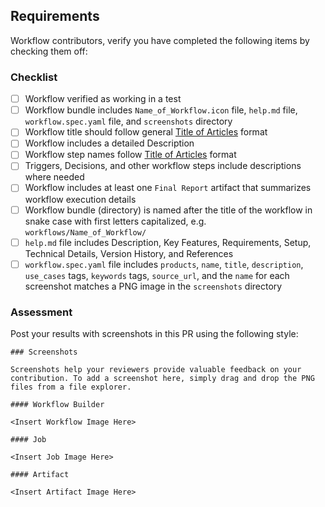 ## Requirements

Workflow contributors, verify you have completed the following items by checking them off:

### Checklist
- [ ] Workflow verified as working in a test
- [ ] Workflow bundle includes `Name_of_Workflow.icon` file, `help.md` file, `workflow.spec.yaml` file, and `screenshots` directory
- [ ] Workflow title should follow general [Title of Articles](http://grammar.yourdictionary.com/capitalization/rules-for-capitalization-in-titles.html) format
- [ ] Workflow includes a detailed Description
- [ ] Workflow step names follow [Title of Articles](http://grammar.yourdictionary.com/capitalization/rules-for-capitalization-in-titles.html) format
- [ ] Triggers, Decisions, and other workflow steps include descriptions where needed
- [ ] Workflow includes at least one `Final Report` artifact that summarizes workflow execution details
- [ ] Workflow bundle (directory) is named after the title of the workflow in snake case with first letters capitalized, e.g. `workflows/Name_of_Workflow/`
- [ ] `help.md` file includes Description, Key Features, Requirements, Setup, Technical Details, Version History, and References
- [ ] `workflow.spec.yaml` file includes `products`, `name`, `title`, `description`, `use_cases` tags, `keywords` tags, `source_url`, and the `name` for each screenshot matches a PNG image in the `screenshots` directory

### Assessment

Post your results with screenshots in this PR using the following style:

```
### Screenshots

Screenshots help your reviewers provide valuable feedback on your contribution. To add a screenshot here, simply drag and drop the PNG files from a file explorer.

#### Workflow Builder

<Insert Workflow Image Here>

#### Job

<Insert Job Image Here>

#### Artifact

<Insert Artifact Image Here>
```
